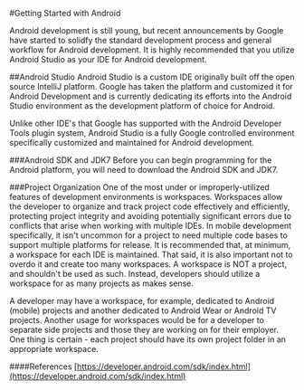 #Getting Started with Android

Android development is still young, but recent announcements by Google have started to solidfy the standard development process and general workflow for Android development.  It is highly recommended that you utilize Android Studio as your IDE for Android development.

##Android Studio
Android Studio is a custom IDE originally built off the open source IntelliJ platform. Google has taken the platform and customized it for Android Development and is currently dedicating its efforts into the Android Studio environment as the development platform of choice for Android.

Unlike other IDE's that Google has supported with the Android Developer Tools plugin system, Android Studio is a fully Google controlled environment specifically customized and maintained for Android development.

###Android SDK and JDK7
Before you can begin programming for the Android platform, you will need to download the Android SDK and JDK7.  

###Project Organization
One of the most under or improperly-utilized features of development environments is workspaces. Workspaces allow the developer to organize and track project code effectively and efficiently, protecting project integrity and avoiding potentially significant errors due to conflicts that arise when working with multiple IDEs. In mobile development specifically, it isn't uncommon for a project to need multiple code bases to support multiple platforms for release. It is recommended that, at minimum, a workspace for each IDE is maintained. That said, it is also important not to overdo it and create too many workspaces. A workspace is NOT a project, and shouldn't be used as such. Instead, developers should utilize a workspace for as many projects as makes sense. 

A developer may have a workspace, for example, dedicated to Android (mobile) projects and another dedicated to Android Wear or Android TV projects. Another usage for workspaces would be for a developer to separate side projects and those they are working on for their employer. One thing is certain - each project should have its own project folder in an appropriate workspace.

####References
[https://developer.android.com/sdk/index.html](https://developer.android.com/sdk/index.html)